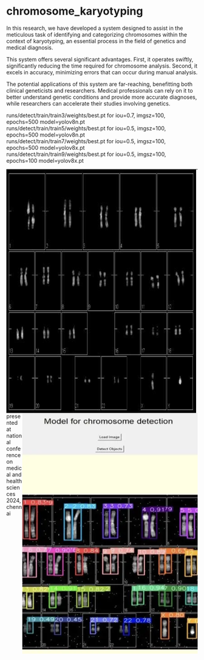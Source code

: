 # chromosome_karyotyping
In this research, we have developed a system designed to assist in the meticulous task of identifying and categorizing chromosomes within the context of karyotyping, an essential process in the field of genetics and medical diagnosis. 

This system offers several significant advantages. First, it operates swiftly, significantly reducing the time required for chromosome analysis. Second, it excels in accuracy, minimizing errors that can occur during manual analysis.

The potential applications of this system are far-reaching, benefitting both clinical geneticists and researchers. Medical professionals can rely on it to better understand genetic conditions and provide more accurate diagnoses, while researchers can accelerate their studies involving genetics.

runs/detect/train/train3/weights/best.pt for iou=0.7, imgsz=100, epochs=500 model=yolov8n.pt  
runs/detect/train/train5/weights/best.pt for iou=0.5, imgsz=100, epochs=500 model=yolov8n.pt  
runs/detect/train/train7/weights/best.pt for iou=0.5, imgsz=100, epochs=500 model=yolov8x.pt  
runs/detect/train/train9/weights/best.pt for iou=0.5, imgsz=100, epochs=100 model=yolov8x.pt 
<section>
<img height=640 width=500 align=left src="https://github.com/akshan-main/chromosome_karyotyping/blob/master/test/images/karyotype-11_bmp_jpg.rf.75f3e9e0274d17fbf5e3140cd64f7aaa.jpg"> 
<img align =right src="https://github.com/akshan-main/chromosome_karyotyping/blob/master/sample_output.jpeg">
</section>
<hr>


presented at national conference on medical and health sciences 2024, chennai
